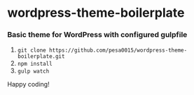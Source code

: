 # wordpress-theme-boilerplate

### Basic theme for WordPress with configured gulpfile

1. `git clone https://github.com/pesa0015/wordpress-theme-boilerplate.git`
2. `npm install`
3. `gulp watch`

Happy coding!
